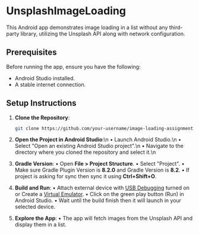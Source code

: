 # UnsplashImageLoading

This Android app demonstrates image loading in a list without any third-party library, utilizing the Unsplash API along with network configuration.

## Prerequisites

Before running the app, ensure you have the following:

- Android Studio installed.
- A stable internet connection.

## Setup Instructions

1. **Clone the Repository**: 
   ```bash
   git clone https://github.com/your-username/image-loading-assignment.git

2. **Open the Project in Android Studio**:\n
    • Launch Android Studio.\n
    • Select "Open an existing Android Studio project".\n
    • Navigate to the directory where you cloned the repository and select it.\n

3. **Gradle Version**:
    • Open **File > Project Structure**.
    • Select "Project".
    • Make sure Gradle Plugin Version is **8.2.0** and Gradle Version is **8.2**.
    • If project is asking for sync then sync it using **Ctrl+Shift+O**.

4. **Build and Run**:
    • Attach external device with [USB Debugging](https://www.embarcadero.com/starthere/xe5/mobdevsetup/android/en/enabling_usb_debugging_on_an_android_device.html) turned on or Create a [Virtual Emulator](https://developer.android.com/codelabs/basic-android-kotlin-compose-emulator#2).
    • Click on the green play button (Run) in Android Studio.
    • Wait until the build finish then it will launch in your selected device.

5. **Explore the App**:
    • The app will fetch images from the Unsplash API and display them in a list.
